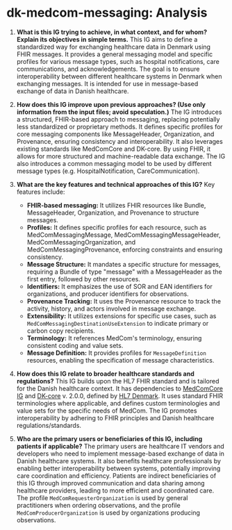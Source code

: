 # dk-medcom-messaging: Analysis

1.  **What is this IG trying to achieve, in what context, and for whom? Explain its objectives in simple terms.**
    This IG aims to define a standardized way for exchanging healthcare data in Denmark using FHIR messages. It provides a general messaging model and specific profiles for various message types, such as hospital notifications, care communications, and acknowledgements. The goal is to ensure interoperability between different healthcare systems in Denmark when exchanging messages. It is intended for use in message-based exchange of data in Danish healthcare.

2.  **How does this IG improve upon previous approaches? (Use only information from the input files; avoid speculation.)**
    The IG introduces a structured, FHIR-based approach to messaging, replacing potentially less standardized or proprietary methods. It defines specific profiles for core messaging components like MessageHeader, Organization, and Provenance, ensuring consistency and interoperability. It also leverages existing standards like MedComCore and DK-core. By using FHIR, it allows for more structured and machine-readable data exchange. The IG also introduces a common messaging model to be used by different message types (e.g. HospitalNotification, CareCommunication).

3.  **What are the key features and technical approaches of this IG?**
    Key features include:
    *   **FHIR-based messaging:** It utilizes FHIR resources like Bundle, MessageHeader, Organization, and Provenance to structure messages.
    *   **Profiles:** It defines specific profiles for each resource, such as MedComMessagingMessage, MedComMessagingMessageHeader, MedComMessagingOrganization, and MedComMessagingProvenance, enforcing constraints and ensuring consistency.
    *   **Message Structure:** It mandates a specific structure for messages, requiring a Bundle of type "message" with a MessageHeader as the first entry, followed by other resources.
    *   **Identifiers:** It emphasizes the use of SOR and EAN identifiers for organizations, and producer identifiers for observations.
    *   **Provenance Tracking:** It uses the Provenance resource to track the activity, history, and actors involved in message exchange.
    *   **Extensibility:** It utilizes extensions for specific use cases, such as `MedComMessagingDestinationUseExtension` to indicate primary or carbon copy recipients.
    *   **Terminology:** It references MedCom's terminology, ensuring consistent coding and value sets.
    *   **Message Definition:** It provides profiles for `MessageDefinition` resources, enabling the specification of message characteristics.

4.  **How does this IG relate to broader healthcare standards and regulations?**
    This IG builds upon the HL7 FHIR standard and is tailored for the Danish healthcare context. It has dependencies to [MedComCore IG](http://medcomfhir.dk/ig/core/) and [DK-core](https://hl7.dk/fhir/core/) v. 2.0.0, defined by [HL7 Denmark](https://hl7.dk/). It uses standard FHIR terminologies where applicable, and defines custom terminologies and value sets for the specific needs of MedCom. The IG promotes interoperability by adhering to FHIR principles and Danish healthcare regulations/standards.

5.  **Who are the primary users or beneficiaries of this IG, including patients if applicable?**
    The primary users are healthcare IT vendors and developers who need to implement message-based exchange of data in Danish healthcare systems. It also benefits healthcare professionals by enabling better interoperability between systems, potentially improving care coordination and efficiency. Patients are indirect beneficiaries of this IG through improved communication and data sharing among healthcare providers, leading to more efficient and coordinated care. The profile `MedComRequesterOrganization` is used by general practitioners when ordering observations, and the profile `MedComProducerOrganization` is used by organizations producing observations.
